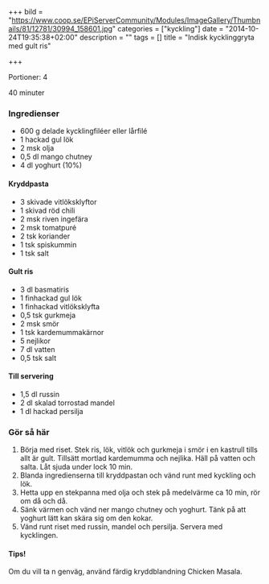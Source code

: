 +++
bild = "https://www.coop.se/EPiServerCommunity/Modules/ImageGallery/Thumbnails/81/12781/30994_158601.jpg"
categories = ["kyckling"]
date = "2014-10-24T19:35:38+02:00"
description = ""
tags = []
title = "Indisk kycklinggryta med gult ris"

+++

Portioner: 4

<span class="glyphicon glyphicon-time"></span> 40 minuter

### Ingredienser

- 600 g delade kycklingfiléer eller lårfilé
- 1 hackad gul lök
- 2 msk olja
- 0,5 dl mango chutney
- 4 dl yoghurt (10%)

#### Kryddpasta

- 3 skivade vitlöksklyftor
- 1 skivad röd chili
- 2 msk riven ingefära
- 2 msk tomatpuré
- 2 tsk koriander
- 1 tsk spiskummin
- 1 tsk salt

#### Gult ris

- 3 dl basmatiris
- 1 finhackad gul lök
- 1 finhackad vitlöksklyfta
- 0,5 tsk gurkmeja
- 2 msk smör
- 1 tsk kardemummakärnor
- 5 nejlikor
- 7 dl vatten
- 0,5 tsk salt

#### Till servering

- 1,5 dl russin
- 2 dl skalad torrostad mandel
- 1 dl hackad persilja

### Gör så här
1. Börja med riset. Stek ris, lök, vitlök och gurkmeja i smör i en kastrull tills allt är gult. Tillsätt mortlad kardemumma och nejlika. Häll på vatten och salta. Låt sjuda under lock 10 min.
1. Blanda ingredienserna till kryddpastan och vänd runt med kyckling och lök.
1. Hetta upp en stekpanna med olja och stek på medelvärme ca 10 min, rör om då och då.
1. Sänk värmen och vänd ner mango chutney och yoghurt. Tänk på att yoghurt lätt kan skära sig om den kokar.
1. Vänd runt riset med russin, mandel och persilja. Servera med kycklingen.

#### Tips!
Om du vill ta n genväg, använd färdig kryddblandning Chicken Masala.
